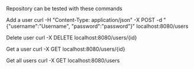Repository can be tested with these commands

Add a user
curl -H "Content-Type: application/json" -X POST -d "{\"username\":\"Username\", \"password\":\"password\"}" localhost:8080/users

Delete user
curl -X DELETE localhost:8080/users/{id}

Get a user
curl -X GET localhost:8080/users/{id}

Get all users
curl -X GET localhost:8080/users